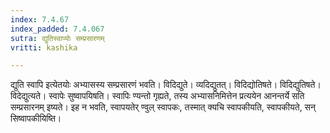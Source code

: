 ```yaml
---
index: 7.4.67
index_padded: 7.4.067
sutra: द्युतिस्वाप्योः सम्प्रसारणम्
vritti: kashika

---
```

द्युति स्वापि इत्येतयोः अभ्यासस्य सम्प्रसारणं भवति। विदिद्युते। व्यदिद्युतत्। विदिद्योतिषते। विदिद्युतिषते। विदेद्युत्यते। स्वापेः सुष्वापयिषति। स्वापिः ण्यन्तो गृह्यते, तस्य अभ्यासनिमित्तेन प्रत्ययेन आनन्तर्ये सति सम्प्रसारनम् इष्यते। इह न भवति, स्वापयतेर् ण्वुल् स्वापकः, तस्मात् क्यचि स्वापकीयति, स्वापकीयते, सन् सिष्वापकीयिष्ति।